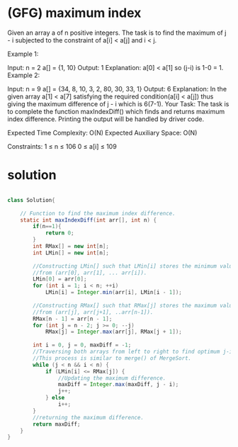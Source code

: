 # (GFG) maximum index

Given an array a of n positive integers. The task is to find the maximum of j - i subjected to the constraint of a[i] < a[j] and i < j.

Example 1:

Input:
n = 2
a[] = {1, 10}
Output:
1
Explanation:
a[0] < a[1] so (j-i) is 1-0 = 1.
Example 2:

Input:
n = 9
a[] = {34, 8, 10, 3, 2, 80, 30, 33, 1}
Output:
6
Explanation:
In the given array a[1] < a[7] satisfying the required condition(a[i] < a[j]) thus giving the maximum difference of j - i which is 6(7-1).
Your Task:
The task is to complete the function maxIndexDiff() which finds and returns maximum index difference. Printing the output will be handled by driver code. 

Expected Time Complexity: O(N)
Expected Auxiliary Space: O(N)

Constraints:
1 ≤ n ≤ 106
0 ≤ a[i] ≤ 109

# solution

```java

class Solution{
    
    // Function to find the maximum index difference.
    static int maxIndexDiff(int arr[], int n) { 
        if(n==1){
            return 0;
        }
        int RMax[] = new int[n]; 
        int LMin[] = new int[n]; 
        
        //Constructing LMin[] such that LMin[i] stores the minimum value 
        //from (arr[0], arr[1], ... arr[i]).
        LMin[0] = arr[0];
        for (int i = 1; i < n; ++i) 
            LMin[i] = Integer.min(arr[i], LMin[i - 1]);
            
        //Constructing RMax[] such that RMax[j] stores the maximum value 
        //from (arr[j], arr[j+1], ..arr[n-1]). 
        RMax[n - 1] = arr[n - 1]; 
        for (int j = n - 2; j >= 0; --j)
            RMax[j] = Integer.max(arr[j], RMax[j + 1]); 
            
        int i = 0, j = 0, maxDiff = -1; 
        //Traversing both arrays from left to right to find optimum j-i.
        //This process is similar to merge() of MergeSort.
        while (j < n && i < n) { 
            if (LMin[i] <= RMax[j]) { 
                //Updating the maximum difference.
                maxDiff = Integer.max(maxDiff, j - i); 
                j++; 
            } else
                i++;
        }
        //returning the maximum difference.
        return maxDiff; 
    }
}

``` 
